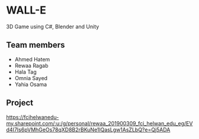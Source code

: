 # WALL-E
3D Game using C#, Blender and Unity 
## Team members

- Ahmed Hatem 
- Rewaa Ragab 
- Hala Tag 
- Omnia Sayed
- Yahia Osama

## Project
https://fcihelwanedu-my.sharepoint.com/:u:/g/personal/rewaa_201900309_fci_helwan_edu_eg/EVd4I7Is6pVMhGeOs78qXD8B2rBKuNe1lQasLgw1AsZLbQ?e=Qj5ADA
